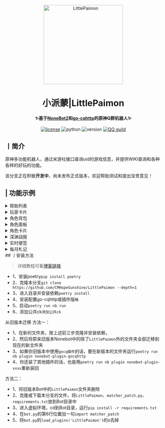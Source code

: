 <p align="center" >
  <a href="https://github.com/CMHopeSunshine/LittlePaimon/tree/nonebot2"><img src="http://static.cherishmoon.fun/LittlePaimon/readme/logo.png" width="256" height="256" alt="LittlePaimon"></a>
</p>
<h1 align="center">小派蒙|LittlePaimon</h1>
<h4 align="center">✨基于<a href="https://github.com/nonebot/nonebot2" target="_blank">NoneBot2</a>和<a href="https://github.com/Mrs4s/go-cqhttp" target="_blank">go-cqhttp</a>的原神Q群机器人✨</h4>

<p align="center">
    <a href="https://cdn.jsdelivr.net/gh/CMHopeSunshine/LittlePaimon@master/LICENSE"><img src="https://img.shields.io/github/license/CMHopeSunshine/LittlePaimon" alt="license"></a>
    <img src="https://img.shields.io/badge/Python-3.8+-yellow" alt="python">
    <img src="https://img.shields.io/badge/Version-3.0.0beta4-green" alt="version">
    <a href="https://qun.qq.com/qqweb/qunpro/share?_wv=3&_wwv=128&inviteCode=MmWrI&from=246610&biz=ka"><img src="https://img.shields.io/badge/QQ频道交流-尘世闲游-blue?style=flat-square" alt="QQ guild"></a>
</p>

## 丨简介

原神多功能机器人，通过米游社接口查询uid的游戏信息，并提供WIKI查询和各种各样的好玩的功能。

该分支正在积极**开发中**，尚未发布正式版本，欢迎帮助测试和提出宝贵意见！

## | 功能示例
<details>
<summary>帮助列表</summary>
<img src="https://static.cherishmoon.fun/LittlePaimon/readme/new/help.jpg" alt="help">
</details>

<details>
<summary>玩家卡片</summary>
<img src="https://static.cherishmoon.fun/LittlePaimon/readme/new/ys.jpg" alt="ys">
</details>

<details>
<summary>角色背包</summary>
<img src="https://static.cherishmoon.fun/LittlePaimon/readme/new/ysa.jpg" alt="ysa">
</details>

<details>
<summary>角色面板</summary>
<img src="https://static.cherishmoon.fun/LittlePaimon/readme/new/ysd.jpg" alt="ysd">
</details>

<details>
<summary>角色卡片</summary>
<img src="https://static.cherishmoon.fun/LittlePaimon/readme/new/ysc.jpg" alt="ysc">
</details>

<details>
<summary>深渊战报</summary>
<img src="https://static.cherishmoon.fun/LittlePaimon/readme/new/sy.jpg" alt="sy">
</details>

<details>
<summary>实时便签</summary>
<img src="https://static.cherishmoon.fun/LittlePaimon/readme/ssbq.jpg" alt="ssbq">
</details>

<details>
<summary>每月札记</summary>
<img src="https://static.cherishmoon.fun/LittlePaimon/readme/myzj.jpg" alt="myzj">
</details>
## 丨安装方法

> 详细教程可看[博客链接](https://blog.cherishmoon.fun/posts/nonebot2deploy.html)

- 1、安装poetry`pip install poetry`
- 2、克隆本分支`git clone https://github.com/CMHopeSunshine/LittlePaimon --depth=1`
- 3、进入目录并安装依赖`poetry install`
- 4、安装配置go-cqhttp或插件版`略`
- 5、启动`poetry run nb run`
- 6、添加公共ck`添加公共ck`

从旧版本迁移
方法一：
- 1、在新的文件夹，按上述前三步克隆并安装依赖，
- 2、然后将原来旧版本Nonebot中的除了`LittlePaimon`外的文件夹全部迁移到现在的新文件夹
- 3、如果你旧版本中使用`gocq插件`的话，要在新版本的文件夹运行`poetry run nb plugin nonebot-plugin-gocqhttp`
- 4、你还装了其他插件的话，也是用`poetry run nb plugin nonebot-plugin-xxxx`重新装回

方法二：
- 1、将旧版本Bot中的`LittlePaimon`文件夹删除
- 2、克隆或下载本分支的文件，将`LittlePaimon`、`matcher_patch.py`、`requirements.txt`放到Bot目录中
- 3、进入虚拟环境，cd到Bot目录，运行`pip install -r requirements.txt`
- 4、在`bot.py`的第6行位置加一句`import matcher_patch`
- 5、将`bot.py`的`load_plugins('LittlePaimon')`的s去掉